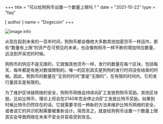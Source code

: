 +++
title = "可以给狗狗币设置一个数量上限吗？"
date = "2021-10-22"
type = "faq"

[ author ]
  name = "Dogecoin"
+++

![image info](/assets/images/dogepedia/7.png)

从现在起到未来的一百年时间，狗狗币都会像绝大多数其他加密货币一样运作。那些“数量有上限“的资产在可预见的未来，也会像狗狗币一样不断的增加供应数量，远没到开采完的时候。

狗狗币的供应不是无限的，它就像其他货币一样，发行的数量在每个区块，包括每天、每年都是有绝对数值限制的。唯一的区别其实是狗狗的发行时间没有结束的时候。因此，狗狗币的数量在“无穷的时间”里是“无限的”，在有限的时间内，它的发行量其实是有限的。

为了维护区块链网络的安全，狗狗币网络会持续向矿工发放狗狗币奖励。其他区块链，比如比特币，理论上将会在2140年完全停止向矿工发放比特币奖励。如果到时候比特币仍然存在的话，它就需要寻找一种新的方法来维护比特币网络的安全，或者说它的共识机制需要被重新设计。简而言之，就是给狗狗币设置一个数量上限其实会导致网络在未来不安全并容易受到攻击。